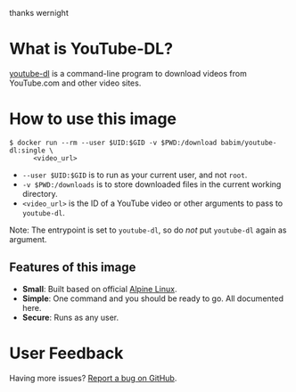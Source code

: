 thanks wernight

What is YouTube-DL?
==================

[youtube-dl](https://github.com/rg3/youtube-dl) is a command-line program to download videos from YouTube.com and other video sites.


How to use this image
=====================

    $ docker run --rm --user $UID:$GID -v $PWD:/download babim/youtube-dl:single \
          <video_url>

  * `--user $UID:$GID` is to run as your current user, and not `root`.
  * `-v $PWD:/downloads` is to store downloaded files in the current working directory.
  * `<video_url>` is the ID of a YouTube video or other arguments to pass to `youtube-dl`.

Note: The entrypoint is set to `youtube-dl`, so do *not* put `youtube-dl` again as argument.

Features of this image
----------------------

  * **Small**: Built based on official [Alpine Linux](https://registry.hub.docker.com/_/alpine/).
  * **Simple**: One command and you should be ready to go. All documented here.
  * **Secure**: Runs as any user.


User Feedback
=============

Having more issues? [Report a bug on GitHub](https://github.com/babim/docker-youtube-dl/issues).
